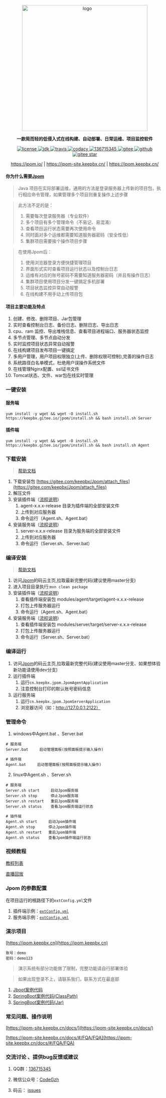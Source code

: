 <p align="center">
	<a href="https://jpom.io/"  target="_blank">
	    <img src="https://cdn.jsdelivr.net/gh/jiangzeyin/Jpom-site/images/jpom_logo.jpg" width="400" alt="logo">
	</a>
</p>
<p align="center">
	<strong>一款简而轻的低侵入式在线构建、自动部署、日常运维、项目监控软件</strong>
</p>

<p align="center">
    <a target="_blank" href="https://gitee.com/keepbx/Jpom">
        <img src='https://img.shields.io/github/license/jiangzeyin/jpom.svg?style=flat' alt='license'/>
    </a>
    <a target="_blank" href="https://gitee.com/keepbx/Jpom">
        <img src='https://img.shields.io/badge/JDK-1.8+-green.svg' alt='jdk'/>
    </a>
    <a target="_blank" href="https://travis-ci.org/jiangzeyin/Jpom">
        <img src='https://travis-ci.org/jiangzeyin/Jpom.svg?branch=master' alt='travis'/>
    </a>
    <a target="_blank" href="https://www.codacy.com/app/jiangzeyin/Jpom?utm_source=github.com&amp;utm_medium=referral&amp;utm_content=jiangzeyin/Jpom&amp;utm_campaign=Badge_Grade">
        <img src="https://api.codacy.com/project/badge/Grade/9c97dc9925c84404b63e15fefbacc984" alt="codacy"/>
    </a>
    <a target="_blank" href="https://shang.qq.com/wpa/qunwpa?idkey=7be1882a2e2f07cd4af28bbb1f13362af270ba4615f2a6c7aaf9605fc0563d1b">
        <img src='https://img.shields.io/badge/QQ%E7%BE%A4-136715345-yellowgreen.svg' alt='136715345'/>
    </a>
    <a target="_blank" href="https://gitee.com/keepbx/Jpom">
        <img src='https://img.shields.io/badge/Gitee-%E7%A0%81%E4%BA%91-yellow.svg' alt='gitee'/>
    </a>
    <a target="_blank" href="https://github.com/jiangzeyin/Jpom">
        <img src='https://img.shields.io/badge/Github-Github-red.svg' alt='github'/>
    </a>
    <a target="_blank" href="https://gitee.com/keepbx/Jpom">
        <img src='https://gitee.com/keepbx/Jpom/badge/star.svg?theme=dark' alt='gitee star'/>
    </a>
</p>
<p align="center">
	<a href="https://jpom.io/">https://jpom.io/</a> | <a href="https://jpom-site.keepbx.cn/">https://jpom-site.keepbx.cn/</a> | <a href="https://jpom.keepbx.cn/">https://jpom.keepbx.cn/</a>
</p>

 
#### 你为什么需要[Jpom](https://gitee.com/keepbx/Jpom)

> Java 项目在实际部署运维，通用的方法是登录服务器上传新的项目包，执行相应命令管理，如果管理多个项目则重复操作上述步骤

> 此方法不足的是：
> 1. 需要每次登录服务器（专业软件）
> 2. 多个项目有多个管理命令（不易记、易混淆）
> 3. 查看项目运行状态需要再次使用命令
> 4. 同时面对多个运维都需要知道服务器密码（安全性低）
> 5. 集群项目需要挨个操作项目步骤

> 在使用Jpom后：
> 1. 使用浏览器登录方便快捷管理项目
> 2. 界面形式实时查看项目运行状态以及控制台日志
> 3. 运维有对应的账号密码不需要知道服务器密码（并且有操作日志）
> 4. 集群项目使用项目分发一键搞定多机部署
> 5. 项目状态监控异常自动报警
> 6. 在线构建不用手动上传项目包

#### 项目主要功能及特点

1. 创建、修改、删除项目、Jar包管理
2. 实时查看控制台日志、备份日志、删除日志、导出日志
3. cpu、ram 监控、导出堆栈信息、查看项目进程端口、服务器状态监控
4. 多节点管理、多节点自动分发
5. 实时监控项目状态异常自动报警
6. 在线构建项目发布项目一键搞定
7. 多用户管理，用户项目权限独立(上传、删除权限可控制),完善的操作日志
8. 系统路径白名单模式，杜绝用户误操作系统文件
9. 在线管理Nginx配置、ssl证书文件
10. Tomcat状态、文件、war包在线实时管理

### 一键安装

#### 服务端

```
yum install -y wget && wget -O install.sh https://keepbx.gitee.io/jpom/install.sh && bash install.sh Server
```

#### 插件端

```
yum install -y wget && wget -O install.sh https://keepbx.gitee.io/jpom/install.sh && bash install.sh Agent
```

### 下载安装

> [帮助文档](https://jpom-site.keepbx.cn/docs/#/安装使用/开始安装)

1. 下载安装包 [https://gitee.com/keepbx/Jpom/attach_files](https://gitee.com/keepbx/Jpom/attach_files)
2. 解压文件
3. 安装插件端（[流程说明](https://jpom-site.keepbx.cn/docs/#/安装使用/开始安装?id=安装插件端)）
    1. agent-x.x.x-release 目录为插件端的全部安装文件
    2. 上传到对应服务器
    3. 命令运行（Agent.sh、Agent.bat）
4. 安装服务端（[流程说明](https://jpom-site.keepbx.cn/docs/#/安装使用/开始安装?id=安装服务端)）
    1. server-x.x.x-release 目录为服务端的全部安装文件
    2. 上传到对应服务器
    3. 命令运行（Server.sh、Server.bat）

### 编译安装

> [帮助文档](https://jpom-site.keepbx.cn/docs/#/安装使用/开始安装)

1. 访问[Jpom](https://gitee.com/keepbx/Jpom)的码云主页,拉取最新完整代码(建议使用master分支)
2. 进入项目目录执行:`mvn clean package`
3. 安装插件端（[流程说明](https://jpom-site.keepbx.cn/docs/#/安装使用/开始安装?id=安装插件端)）
    1. 查看插件端安装包 modules/agent/target/agent-x.x.x-release
    2. 打包上传服务器运行
    3. 命令运行（Agent.sh、Agent.bat）
4. 安装服务端（[流程说明](https://jpom-site.keepbx.cn/docs/#/安装使用/开始安装?id=安装服务端)）
    1. 查看插件端安装包 modules/server/target/server-x.x.x-release
    2. 打包上传服务器运行
    3. 命令运行（Server.sh、Server.bat）

### 编译运行

1. 访问[Jpom](https://gitee.com/keepbx/Jpom)的码云主页,拉取最新完整代码(建议使用master分支、如果想体验新功能请使用dev分支)
2. 运行插件端   
    1. 运行`cn.keepbx.jpom.JpomAgentApplication`
    2. 注意控制台打印的默认账号密码信息
3. 运行服务端
    1. 运行`cn.keepbx.jpom.JpomServerApplication`
    2. 浏览器访问（如：http://127.0.0.1:2122）

### 管理命令
1. windows中Agent.bat 、Server.bat
```
# 服务端
Server.bat     启动管理面板(按照面板提示输入操作)

# 插件端
Agent.bat     启动管理面板(按照面板提示输入操作)
```
2. linux中Agent.sh 、Server.sh
```
# 服务端
Server.sh start     启动Jpom服务端
Server.sh stop      停止Jpom服务端
Server.sh restart   重启Jpom服务端
Server.sh status    查看Jpom服务端运行状态

# 插件端
Agent.sh start     启动Jpom插件端
Agent.sh stop      停止Jpom插件端
Agent.sh restart   重启Jpom插件端
Agent.sh status    查看Jpom插件端运行状态
```

### 视频教程

[教程列表](https://mp.weixin.qq.com/mp/homepage?__biz=Mzg2OTEzMDIwNg==&hid=5&sn=3712b3edbe0af22c88ac3178a840a799)

[直播回放](https://yq.aliyun.com/live/970)

### Jpom 的参数配置

   在项目运行的根路径下的`extConfig.yml`文件
   1. 插件端示例：[`extConfig.yml`](https://gitee.com/keepbx/Jpom/blob/master/modules/agent/src/main/resources/bin/extConfig.yml) 
   2. 服务端示例：[`extConfig.yml`](https://gitee.com/keepbx/Jpom/blob/master/modules/server/src/main/resources/bin/extConfig.yml)

### 演示项目

   [https://jpom.keepbx.cn](https://jpom.keepbx.cn)
```   
账号：demo
密码：demo123
```    
   > 演示系统有部分功能做了限制，完整功能请自行部署体验
   
   > 如果出现登录不上，请联系我们，联系方式在最底部
    
   1. [Jboot案例代码](https://gitee.com/keepbx/Jpom-demo-case/tree/master/jboot-test)
   2. [SpringBoot案例代码(ClassPath)](https://gitee.com/keepbx/Jpom-demo-case/tree/master/springboot-test)
   3. [SpringBoot案例代码(Jar)](https://gitee.com/keepbx/Jpom-demo-case/tree/master/springboot-test-jar)

### 常见问题、操作说明

[https://jpom-site.keepbx.cn/docs/](https://jpom-site.keepbx.cn/docs/) 

[https://jpom-site.keepbx.cn/docs/#/FQA/FQA](https://jpom-site.keepbx.cn/docs/#/FQA/FQA)

### 交流讨论 、提供bug反馈或建议

  1. QQ群：[136715345](https://shang.qq.com/wpa/qunwpa?idkey=93ff8d8a37a436b752fe38d32075bb1b32a8e0b3d3ff19d0b541ca840433f561)
  
  2. 微信公众号：[CodeGzh](http://cdn.jsdelivr.net/gh/jiangzeyin/Jpom-site/docs/images/CodeGzh-QrCode.jpg)
  
  3. 码云： [issues](https://gitee.com/keepbx/Jpom/issues)
